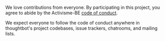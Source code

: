 We love contributions from everyone.
By participating in this project,
you agree to abide by the Activisme-BE [code of conduct].

  [code of conduct]: https://github.com/Activisme-be/BK-zeverij/blob/develop/CONDUCT.md

We expect everyone to follow the code of conduct
anywhere in thoughtbot's project codebases,
issue trackers, chatrooms, and mailing lists.

